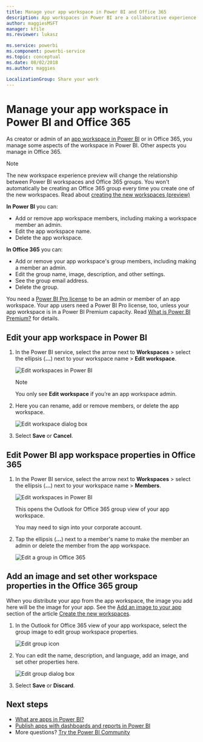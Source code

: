 ```yaml
---
title: Manage your app workspace in Power BI and Office 365
description: App workspaces in Power BI are a collaborative experience built on Office 365 groups. Manage your app workspaces in Power BI and also in Office 365.
author: maggiesMSFT
manager: kfile
ms.reviewer: lukasz

ms.service: powerbi
ms.component: powerbi-service
ms.topic: conceptual
ms.date: 08/02/2018
ms.author: maggies

LocalizationGroup: Share your work
---
```

# Manage your app workspace in Power BI and Office 365
As creator or admin of an [app workspace in Power BI](consumer/end-user-apps.md) or in Office 365, you manage some aspects of the workspace in Power BI. Other aspects you manage in Office 365. 

> [!NOTE]
> The new workspace experience preview will change the relationship between Power BI workspaces and Office 365 groups. You won't automatically be creating an Office 365 group every time you create one of the new workspaces. Read about [creating the new workspaces (preview)](service-create-the-new-workspaces.md)

**In Power BI** you can:

* Add or remove app workspace members, including making a workspace member an admin.
* Edit the app workspace name.
* Delete the app workspace.

**In Office 365** you can:

* Add or remove your app workspace's group members, including making a member an admin.
* Edit the group name, image, description, and other settings.
* See the group email address.
* Delete the group.

You need a [Power BI Pro license](features-license-type.md) to be an admin or member of an app workspace. Your app users need a Power BI Pro license, too, unless your app workspace is in a Power BI Premium capacity. Read [What is Power BI Premium?](service-premium.md) for details.

## Edit your app workspace in Power BI
1. In the Power BI service, select the arrow next to **Workspaces** > select the ellipsis (**…**) next to your workspace name > **Edit workspace**. 
   
   ![Edit workspaces in Power BI](media/service-manage-app-workspace-in-power-bi-and-office-365/power-bi-app-ellipsis.png)
   
   > [!NOTE]
   > You only see **Edit workspace** if you’re an app workspace admin.
   > 
   > 
2. Here you can rename, add or remove members, or delete the app workspace. 
   
   ![Edit workspace dialog box](media/service-manage-app-workspace-in-power-bi-and-office-365/power-bi-app-edit-workspace.png)
3. Select **Save** or **Cancel**.

## Edit Power BI app workspace properties in Office 365
1. In the Power BI service, select the arrow next to **Workspaces** > select the ellipsis (**…**) next to your workspace name > **Members**. 
   
   ![Edit workspaces in Power BI](media/service-manage-app-workspace-in-power-bi-and-office-365/power-bi-app-ellipsis.png)
   
   This opens the Outlook for Office 365 group view of your app workspace.
   
   You may need to sign into your corporate account.
2. Tap the ellipsis (**…**) next to a member's name to make the member an admin or delete the member from the app workspace. 
   
   ![Edit a group in Office 365](media/service-manage-app-workspace-in-power-bi-and-office-365/pbi_managegroupo365.png)

## Add an image and set other workspace properties in the Office 365 group
When you distribute your app from the app workspace, the image you add here will be the image for your app. See the [Add an image to your app](service-create-workspaces.md#add-an-image-to-your-office-365-app-workspace-optional) section of the article [Create the new workspaces](service-create-workspaces.md).

1. In the Outlook for Office 365 view of your app workspace, select the group image to edit group workspace properties.
   
   ![Edit group icon](media/service-manage-app-workspace-in-power-bi-and-office-365/pbi_editgroupo365.png)
2. You can edit the name, description, and language, add an image, and set other properties here.
   
   ![Edit group dialog box](media/service-manage-app-workspace-in-power-bi-and-office-365/pbi_editgrpo365dialog.png)
3. Select **Save** or **Discard**.

## Next steps
* [What are apps in Power BI?](consumer/end-user-apps.md)
* [Publish apps with dashboards and reports in Power BI](consumer/end-user-create-apps.md)
* More questions? [Try the Power BI Community](http://community.powerbi.com/)


